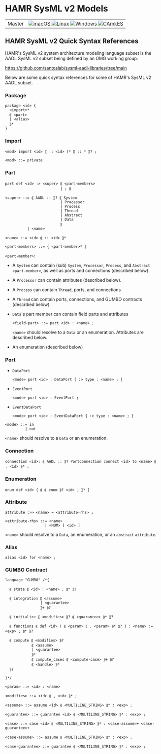 # HAMR SysML v2 Models

<table>
<tr>
<td>Master</td>
<td> 
  <a href="https://github.com/santoslab/sysmlv2-models/actions/workflows/CI-macOS.yml?query=branch%3Amain"><img src="https://github.com/santoslab/sysmlv2-models/actions/workflows/CI-macOS.yml/badge.svg" alt="macOS"> </a>
  <a href="https://github.com/santoslab/sysmlv2-models/actions/workflows/CI-linux.yml?query=branch%3Amain"><img src="https://github.com/santoslab/sysmlv2-models/actions/workflows/CI-linux.yml/badge.svg" alt="Linux"></a>
  <a href="https://github.com/santoslab/sysmlv2-models/actions/workflows/CI-windows.yml?query=branch%3Amain"><img src="https://github.com/santoslab/sysmlv2-models/actions/workflows/CI-windows.yml/badge.svg" alt="Windows"></a>
  <a href="https://github.com/santoslab/sysmlv2-models/actions/workflows/CI-camkes.yml?query=branch%3Amain"><img src="https://github.com/santoslab/sysmlv2-models/actions/workflows/CI-camkes.yml/badge.svg" alt="CAmkES"></a>
</td>
</tr>
</table>

## HAMR SysML v2 Quick Syntax References

HAMR's SysML v2 system architecture modeling language subset is
the AADL SysML v2 subset being defined by an OMG working group:

https://github.com/santoslab/sysml-aadl-libraries/tree/main

Below are some quick syntax references for some of HAMR's SysML v2 AADL subset.

### Package

```
package <id> {
  <import>*
  ⸨ <part>
  | <alias>
  ⸩*
}
```


### Import

```
<mod> import <id> ⸨ :: <id> )* ⸨ :: * ⸩? ;
```

`<mod> ::= private`

### Part

```
part def <id> :> <super> ⸨ <part-members>
                         | ; ⸩  
```

```
<super> ::= ⸨ AADL :: ⸩? ⸨ System 
                         | Processor
                         | Process 
                         | Thread 
                         | Abstract
                         | Data 
                         ⸩ 
          | <name>
          
<name> ::= <id> ⸨ :: <id> ⸩*

<part-members> ::= { <part-member>* }
```

`<part-member>`:

* A `System` can contain (sub) `System`, `Processor`, `Process`, and
  `Abstract` `<part-member>`, as well as ports and connections (described below).

* A `Processor` can contain attributes (described below).

* A `Process` can contain `Thread`, ports, and connections

* A `Thread` can contain ports, connections, and GUMBO contracts (described below).

* `Data`'s part member can contain field parts and attributes

   `<field-part> ::= part <id> : <name> ;`

   `<name>` should resolve to a `Data` or an enumeration.
   Attributes are described below.

* An enumeration (described below) 

### Port

* `DataPort`
 
  ```
  <mode> port <id> : DataPort { :> type : <name> ; }
  ```

* `EventPort`

  ```
  <mode> port <id> : EventPort ;
  ```

* `EventDataPort`

  ```
  <mode> port <id> : EventDataPort { :> type : <name> ; }
  ```

```
<mode> ::= in
         | out
```

`<name>` should resolve to a `Data` or an enumeration.

### Connection

```
connection <id>: ⸨ AADL :: ⸩? PortConnection connect <id> to <name> ⸨ . <id> ⸩* ;
```

### Enumeration

```
enum def <id> { ⸨ ⸨ enum ⸩? <id> ; ⸩* }
```

### Attribute

```
attribute :>> <name> = <attribute-rhs> ;
```

```
<attribute-rhs> ::= <name>
                  | <NUM> [ <id> ]
```

`<name>` should resolve to a `Data`, an enumeration, or an
`abstract` `attribute`.

### Alias

```
alias <id> for <name> ;
```

### GUMBO Contract

```
language "GUMBO" /*{

  ⸨ state ⸨ <id> : <name> ; ⸩* ⸩?
  
  ⸨ integration ⸨ <assume> 
                | <guarantee> 
                ⸩+ ⸩?
  
  ⸨ initialize ⸨ <modifies> ⸩? ⸨ <guarantee> ⸩* ⸩? 
  
  ⸨ functions ⸨ def <id> ( ⸨ <param> ⸨ , <param> ⸩* ⸩? ) : <name> := <exp> ; ⸩* ⸩?
  
  ⸨ compute ⸨ <modifies> ⸩?
            ⸨ <assume>
            | <guarantee>
            ⸩*
            ⸨ compute_cases ⸨ <compute-case> ⸩+ ⸩? 
            ⸨ <handle> ⸩* 
  ⸩?

}*/
```

```
<param> ::= <id> : <name>

<modifies> ::= <id> ⸨ , <id> ⸩* ;

<assume> ::= assume <id> ⸨ <MULTILINE_STRING> ⸩* : <exp> ;

<guarantee> ::= guarantee <id> ⸨ <MULTILINE_STRING> ⸩* : <exp> ;

<case> ::= case <id> ⸨ <MULTILINE_STRING> ⸩* : <case-assume>+ <case-guarantee>+

<case-assume> ::= assume ⸨ <MULTILINE_STRING> ⸩* : <exp> ;

<case-guarantee> ::= guarantee ⸨ <MULTILINE_STRING> ⸩* : <exp> ;
```
